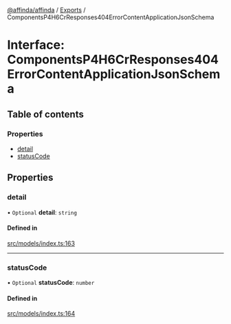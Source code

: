 [@affinda/affinda](../README.md) / [Exports](../modules.md) / ComponentsP4H6CrResponses404ErrorContentApplicationJsonSchema

# Interface: ComponentsP4H6CrResponses404ErrorContentApplicationJsonSchema

## Table of contents

### Properties

- [detail](ComponentsP4H6CrResponses404ErrorContentApplicationJsonSchema.md#detail)
- [statusCode](ComponentsP4H6CrResponses404ErrorContentApplicationJsonSchema.md#statuscode)

## Properties

### detail

• `Optional` **detail**: `string`

#### Defined in

[src/models/index.ts:163](https://github.com/affinda/affinda-typescript/blob/12596da/src/models/index.ts#L163)

___

### statusCode

• `Optional` **statusCode**: `number`

#### Defined in

[src/models/index.ts:164](https://github.com/affinda/affinda-typescript/blob/12596da/src/models/index.ts#L164)
